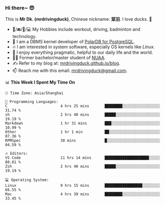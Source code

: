 ### Hi there~ 😎

This is **Mr Dk. (mrdrivingduck)**, Chinese nickname: **棠羽**. I love ducks. 🦆

- 💪/🚘/🏸/💻 My Hobbies include workout, driving, badminton and technology.
- 🍊 I am a DBMS kernel developer of [PolarDB for PostgreSQL](https://github.com/ApsaraDB/PolarDB-for-PostgreSQL).
- 🔥 I am interested in system software, especially OS kernels like *Linux*.
- 🔧 I enjoy everything pragmatic, helpful to our daily life and the world.
- 👨‍🎓 Former bachelor/master student of [NUAA](https://en.wikipedia.org/wiki/Nanjing_University_of_Aeronautics_and_Astronautics).
- ✍ Refer to my blog at: [mrdrivingduck.github.io/blog](https://mrdrivingduck.github.io/blog/).
- 📫 Reach me with this email: [mrdrivingduck@gmail.com](mailto:mrdrivingduck@gmail.com).

<!--START_SECTION:waka-->
📊 **This Week I Spent My Time On** 

```text
🕑︎ Time Zone: Asia/Shanghai

💬 Programming Languages: 
C                        4 hrs 25 mins       ████████░░░░░░░░░░░░░░░░░   31.74 % 
sh                       2 hrs 40 mins       █████░░░░░░░░░░░░░░░░░░░░   19.19 % 
Markdown                 1 hr 31 mins        ███░░░░░░░░░░░░░░░░░░░░░░   10.99 % 
Other                    1 hr 1 min          ██░░░░░░░░░░░░░░░░░░░░░░░   07.36 % 
RPMSpec                  38 mins             █░░░░░░░░░░░░░░░░░░░░░░░░   04.59 % 

🔥 Editors: 
VS Code                  11 hrs 14 mins      ████████████████████░░░░░   80.81 % 
Zsh                      2 hrs 40 mins       █████░░░░░░░░░░░░░░░░░░░░   19.19 % 

💻 Operating System: 
Linux                    9 hrs 15 mins       █████████████████░░░░░░░░   66.55 % 
Mac                      4 hrs 39 mins       ████████░░░░░░░░░░░░░░░░░   33.45 % 
```


<!--END_SECTION:waka-->

<!-- ![Mr Dk.'s GitHub Stats](https://github-readme-stats.vercel.app/api?username=mrdrivingduck&count_private&show_icons=true&theme=buefy) -->

<!-- ![Most Used Languages](https://github-readme-stats.vercel.app/api/top-langs/?username=mrdrivingduck&exclude_repo=mips32-CPU,snort-tcp-socket&theme=buefy&layout=compact&langs_count=10) -->


<!--
**mrdrivingduck/mrdrivingduck** is a ✨ _special_ ✨ repository because its `README.md` (this file) appears on your GitHub profile.

Here are some ideas to get you started:

- 🔭 I’m currently working on ...
- 🌱 I’m currently learning ...
- 👯 I’m looking to collaborate on ...
- 🤔 I’m looking for help with ...
- 💬 Ask me about ...
- 📫 How to reach me: ...
- 😄 Pronouns: ...
- ⚡ Fun fact: ...
-->
